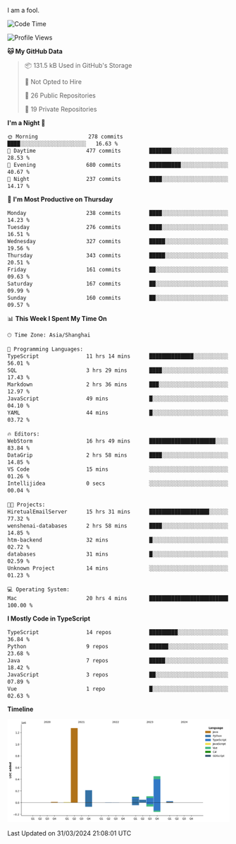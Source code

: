I am a fool.

<!--START_SECTION:waka-->
![Code Time](http://img.shields.io/badge/Code%20Time-1%2C292%20hrs%2030%20mins-blue)

![Profile Views](http://img.shields.io/badge/Profile%20Views-0-blue)

**🐱 My GitHub Data** 

> 📦 131.5 kB Used in GitHub's Storage 
 > 
> 🚫 Not Opted to Hire
 > 
> 📜 26 Public Repositories 
 > 
> 🔑 19 Private Repositories 
 > 
**I'm a Night 🦉** 

```text
🌞 Morning                278 commits         ████░░░░░░░░░░░░░░░░░░░░░   16.63 % 
🌆 Daytime                477 commits         ███████░░░░░░░░░░░░░░░░░░   28.53 % 
🌃 Evening                680 commits         ██████████░░░░░░░░░░░░░░░   40.67 % 
🌙 Night                  237 commits         ████░░░░░░░░░░░░░░░░░░░░░   14.17 % 
```
📅 **I'm Most Productive on Thursday** 

```text
Monday                   238 commits         ████░░░░░░░░░░░░░░░░░░░░░   14.23 % 
Tuesday                  276 commits         ████░░░░░░░░░░░░░░░░░░░░░   16.51 % 
Wednesday                327 commits         █████░░░░░░░░░░░░░░░░░░░░   19.56 % 
Thursday                 343 commits         █████░░░░░░░░░░░░░░░░░░░░   20.51 % 
Friday                   161 commits         ██░░░░░░░░░░░░░░░░░░░░░░░   09.63 % 
Saturday                 167 commits         ██░░░░░░░░░░░░░░░░░░░░░░░   09.99 % 
Sunday                   160 commits         ██░░░░░░░░░░░░░░░░░░░░░░░   09.57 % 
```


📊 **This Week I Spent My Time On** 

```text
🕑︎ Time Zone: Asia/Shanghai

💬 Programming Languages: 
TypeScript               11 hrs 14 mins      ██████████████░░░░░░░░░░░   56.01 % 
SQL                      3 hrs 29 mins       ████░░░░░░░░░░░░░░░░░░░░░   17.43 % 
Markdown                 2 hrs 36 mins       ███░░░░░░░░░░░░░░░░░░░░░░   12.97 % 
JavaScript               49 mins             █░░░░░░░░░░░░░░░░░░░░░░░░   04.10 % 
YAML                     44 mins             █░░░░░░░░░░░░░░░░░░░░░░░░   03.72 % 

🔥 Editors: 
WebStorm                 16 hrs 49 mins      █████████████████████░░░░   83.84 % 
DataGrip                 2 hrs 58 mins       ████░░░░░░░░░░░░░░░░░░░░░   14.85 % 
VS Code                  15 mins             ░░░░░░░░░░░░░░░░░░░░░░░░░   01.26 % 
Intellijidea             0 secs              ░░░░░░░░░░░░░░░░░░░░░░░░░   00.04 % 

🐱‍💻 Projects: 
HiretualEmailServer      15 hrs 31 mins      ███████████████████░░░░░░   77.32 % 
wenshenai-databases      2 hrs 58 mins       ████░░░░░░░░░░░░░░░░░░░░░   14.85 % 
htm-backend              32 mins             █░░░░░░░░░░░░░░░░░░░░░░░░   02.72 % 
databases                31 mins             █░░░░░░░░░░░░░░░░░░░░░░░░   02.59 % 
Unknown Project          14 mins             ░░░░░░░░░░░░░░░░░░░░░░░░░   01.23 % 

💻 Operating System: 
Mac                      20 hrs 4 mins       █████████████████████████   100.00 % 
```

**I Mostly Code in TypeScript** 

```text
TypeScript               14 repos            █████████░░░░░░░░░░░░░░░░   36.84 % 
Python                   9 repos             ██████░░░░░░░░░░░░░░░░░░░   23.68 % 
Java                     7 repos             █████░░░░░░░░░░░░░░░░░░░░   18.42 % 
JavaScript               3 repos             ██░░░░░░░░░░░░░░░░░░░░░░░   07.89 % 
Vue                      1 repo              █░░░░░░░░░░░░░░░░░░░░░░░░   02.63 % 
```



**Timeline**

![Lines of Code chart](https://raw.githubusercontent.com/VeejaLiu/VeejaLiu/master/assets/bar_graph.png)


 Last Updated on 31/03/2024 21:08:01 UTC
<!--END_SECTION:waka-->
